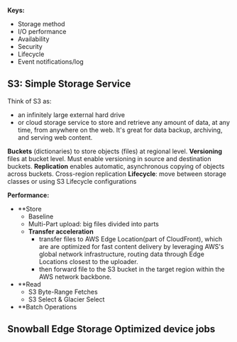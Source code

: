 **Keys:**
- Storage method
- I/O performance
- Availability
- Security
- Lifecycle
- Event notifications/log

## S3: Simple Storage Service

Think of S3 as:
- an infinitely large external hard drive
- or cloud storage service to store and retrieve any amount of data, at any time, from anywhere on the web.
It's great for data backup, archiving, and serving web content.

**Buckets** (dictionaries) to store objects (files) at regional level.
**Versioning** files at bucket level. Must enable versioning in source and destination buckets.
**Replication** enables automatic, asynchronous copying of objects across buckets.
Cross-region replication
**Lifecycle**: move between storage classes or using S3 Lifecycle configurations

**Performance:**
- **Store
	- Baseline
	- Multi-Part upload: big files divided into parts
	- **Transfer acceleration** 
		- transfer files to AWS Edge Location(part of CloudFront), which are are optimized for fast content delivery by leveraging AWS's global network infrastructure, routing data through Edge Locations closest to the uploader.
		- then forward file to the S3 bucket in the target region within the AWS network backbone.
- **Read
	- S3 Byte-Range Fetches
	- S3 Select & Glacier Select
- **Batch Operations


## Snowball Edge Storage Optimized device jobs
